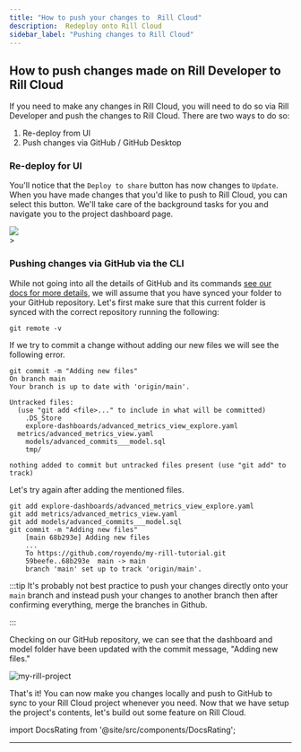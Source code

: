 ```yaml
---
title: "How to push your changes to  Rill Cloud"
description:  Redeploy onto Rill Cloud
sidebar_label: "Pushing changes to Rill Cloud"
---
```


## How to push changes made on Rill Developer to Rill Cloud

If you need to make any changes in Rill Cloud, you will need to do so via Rill Developer and push the changes to Rill Cloud. There are two ways to do so:

1. Re-deploy from UI
2. Push changes via GitHub / GitHub Desktop


### Re-deploy for UI

You'll notice that the `Deploy to share` button has now changes to `Update`. When you have made changes that you'd like to push to Rill Cloud, you can select this button. We'll take care of the background tasks for you and navigate you to the project dashboard page.

<img src = '/img/tutorials/204/redeploy.gif' class='rounded-gif' />
<br />
>



### Pushing changes via GitHub via the CLI
While not going into all the details of GitHub and its commands [see our docs for more details](https://docs.rilldata.com/deploy/existing-project/github-101), we will assume that you have synced your folder to your GitHub repository.
Let's first make sure that this current folder is synced with the correct repository running the following:
```
git remote -v
```

If we try to commit a change without adding our new files we will see the following error.

```
git commit -m "Adding new files"
On branch main
Your branch is up to date with 'origin/main'.

Untracked files:
  (use "git add <file>..." to include in what will be committed)
	.DS_Store
	explore-dashboards/advanced_metrics_view_explore.yaml
  metrics/advanced_metrics_view.yaml
	models/advanced_commits___model.sql
	tmp/

nothing added to commit but untracked files present (use "git add" to track)
```

Let's try again after adding the mentioned files.

```
git add explore-dashboards/advanced_metrics_view_explore.yaml
git add metrics/advanced_metrics_view.yaml
git add models/advanced_commits___model.sql 
git commit -m "Adding new files"           
    [main 68b293e] Adding new files
    ...
    To https://github.com/royendo/my-rill-tutorial.git
    59beefe..68b293e  main -> main
    branch 'main' set up to track 'origin/main'.
```

:::tip
It's probably not best practice to push your changes directly onto your `main` branch and instead push your changes to another branch then after confirming everything, merge the branches in Github.

:::

Checking on our GitHub repository, we can see that the dashboard and model folder have been updated with the commit message, "Adding new files."

![my-rill-project](/img/tutorials/204/github-pushed-changes.png)


That's it! You can now make you changes locally and push to GitHub to sync to your Rill Cloud project whenever you need. Now that we have setup the project's contents, let's build out some feature on Rill Cloud.

import DocsRating from '@site/src/components/DocsRating';

---
<DocsRating />